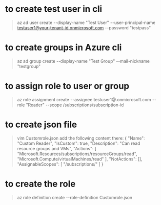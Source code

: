 # to create test user in cli
> az ad user create --display-name "Test User" --user-principal-name testuser1@your-tenant-id.onmicrosoft.com --password "testpass"
# to create groups in Azure cli
> az ad group create --display-name "Test Group" --mail-nickname "testgroup"
# to assign role to user or group
> az role assignment create --assignee testuser1@<your-tenant-id>.onmicrosoft.com --role "Reader" --scope /subscriptions/subscription-id
# to create json file
> vim Customrole.json
add the following content there:
>  {
  "Name": "Custom Reader",
  "IsCustom": true,
  "Description": "Can read resource groups and VMs",
  "Actions": [
    "Microsoft.Resources/subscriptions/resourceGroups/read",
    "Microsoft.Compute/virtualMachines/read"
  ],
  "NotActions": [],
  "AssignableScopes": [
    "/subscriptions/<subscription-id>"
  ]
}

# to create the role
> az role definition create --role-definition Customrole.json



